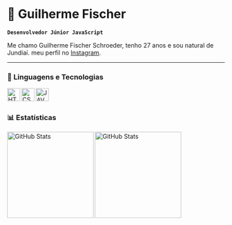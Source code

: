 # 🤖 Guilherme Fischer

**`Desenvolvedor Júnior JavaScript`**

Me chamo Guilherme Fischer Schroeder, tenho 27 anos e sou natural de Jundiaí.
meu perfil no [Instagram](http://www.instagram.com/fischerdraw).

---

### 🤖 Linguagens e Tecnologias


<img
    align="left"
    alt="HTML"
    title="HTML"
    width="30px"
    style="padding=right: 10px;"
 src="https://cdn.jsdelivr.net/gh/devicons/devicon@latest/icons/html5/html5-original.svg" 
 />



 <img
    align="left"
    alt="CSS"
    title="CSS"
    width="30px"
    style="padding=right: 10px;"
  src="https://cdn.jsdelivr.net/gh/devicons/devicon@latest/icons/css3/css3-original.svg" />
          

<img
    align="left"
    alt="JAVASCRIPT"
    title="JAVASCRIPT"
    width="30px"
    style="padding=right: 10px;"
 src="https://cdn.jsdelivr.net/gh/devicons/devicon@latest/icons/javascript/javascript-original.svg" />
          

<br/>
<br/>

### 📊 Estatísticas

<img
    align="left"
    alt="GitHub Stats"
     height="200"
    style="padding=right: 10px;"
 src="https://github-readme-stats.vercel.app/api?username=guifischer10&show_icons=true&theme=dark&include_all_comits=true&locale=pt-br" 
 />

<img
    align="left"
    alt="GitHub Stats"
     height="200"
    style="padding=right: 10px;"
 src="https://github-readme-stats.vercel.app/api/top-langs/?username=guifischer10&theme=dark&layout=compact&custom_title=Tecnologias&langs_count=9" 
 />



